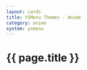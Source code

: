 ```yaml
---
layout: cards
title: YSMenu Themes - Anime
category: anime
system: ysmenu
---
```


# {{ page.title }}